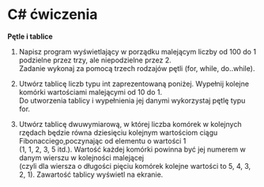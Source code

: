 # C# ćwiczenia

**Pętle i tablice** <br/>
1. Napisz program wyświetlający w porządku malejącym liczby od 100 do 1 podzielne przez trzy, ale niepodzielne przez 2. <br/>
Zadanie wykonaj za pomocą trzech rodzajów pętli (for, while, do..while). <br/>

2. Utwórz tablicę liczb typu int zaprezentowaną poniżej. Wypełnij kolejne komórki wartościami malejącymi od 10 do 1. <br/>
Do utworzenia tablicy i wypełnienia jej danymi wykorzystaj pętlę typu for. <br/>

3. Utwórz tablicę dwuwymiarową, w której liczba komórek w kolejnych rzędach będzie równa dziesięciu kolejnym wartościom ciągu Fibonacciego,poczynając od elementu o wartości 1<br/>
(1, 1, 2, 3, 5 itd.). Wartość każdej komórki powinna być jej numerem w danym wierszu w kolejności malejącej <br/>
(czyli dla wiersza o długości pięciu komórek kolejne wartości to 5, 4, 3, 2, 1). Zawartość tablicy wyświetl na ekranie. <br/>

